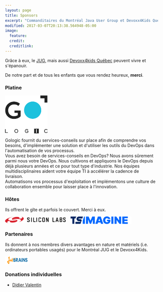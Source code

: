 ```yaml
---
layout: page
title: Sponsors
excerpt: "Commanditaires du Montréal Java User Group et Devoxx4Kids Québec"
modified: 2017-03-07T20:13:38.564948-05:00
image:
  feature:
  credit:
  creditlink:
---
```


Grâce à eux, le [JUG](https://www.montreal-jug.org/), mais aussi <a href="https://www.devoxx4kids.org/quebec/" target="_blank">Devoxx4kids Québec</a> peuvent 
vivre et s'épanouir.
 
De notre part et de tous les enfants que vous rendez heureux, **merci**.

### Platine

<a href="https://www.gologic.ca/" title="Gologic" target="_blank">
  <img src="/images/sponsors/gologic.png" width="140px" style="vertical-align: top;">
</a>

Gologic fournit du services-conseils sur place afin de comprendre vos besoins, d'implémenter une solution et d'utiliser les outils du DevOps dans l'automatisation de vos processus.  
Vous avez besoin de services-conseils en DevOps? Nous avons sûrement parmi nous votre DevOps. 
Nous cultivons et appliquons le DevOps depuis déjà plusieurs années et ce pour tout type d'industrie. 
Nos équipes multidisciplinaires aident votre équipe TI à accélérer la cadence de livraison.  
Automatisons vos processus d'exploitation et implémentons une culture de collaboration ensemble pour laisser place à l'innovation.

### Hôtes

Ils offrent le gîte et parfois le couvert. Merci à eux.

<a href="https://www.silabs.com/" title="Silicon Labs" target="_blank"><img src="/images/sponsors/siliconlabs.png" width="200px" style="vertical-align: top;"></a>
&nbsp;&nbsp;
<a href="https://tsimagine.com/" title="TS Imagine" target="_blank"><img src="/images/sponsors/tsimagine.svg" width="200px" style="vertical-align: top;"></a>
&nbsp;&nbsp;

### Partenaires

Ils donnent à nos membres divers avantages en nature et matériels (i.e. ordinateurs portables usagés) pour le Montréal JUG et le Devoxx4Kids.

<a href="https://www.jetbrains.com/" title="JetBrains" target="_blank"><img src="/images/sponsors/jetbrains.png" width="80px" style="vertical-align: top;"></a>

### Donations individuelles

* [Didier Valentin](https://www.docommerce.me/index.html)
